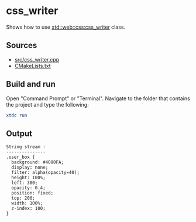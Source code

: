 # css_writer

Shows how to use [xtd::web::css:css_writer](https://gammasoft71.github.io/xtd/reference_guides/latest/classxtd_1_1web_1_1css_1_1css__writer.html) class.

## Sources

* [src/css_writer.cpp](src/css_writer.cpp)
* [CMakeLists.txt](CMakeLists.txt)

## Build and run

Open "Command Prompt" or "Terminal". Navigate to the folder that contains the project and type the following:

```cmake
xtdc run
```

## Output

```
String stream :
---------------
.user_box {
  background: #4080FA;
  display: none;
  filter: alpha(opacity=40);
  height: 100%;
  left: 300;
  opacity: 0.4;
  position: fixed;
  top: 200;
  width: 100%;
  z-index: 100;
}
```
